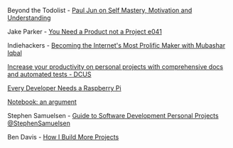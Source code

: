 Beyond the Todolist - [Paul Jun on Self Mastery, Motivation and Understanding](https://www.beyondthetodolist.com/paul-jun-on-self-mastery-motivation-and-understanding/)

Jake Parker - [You Need a Product not a Project e041](https://www.youtube.com/watch?v=ZZLzI0CwhkA)

Indiehackers - [Becoming the Internet's Most Prolific Maker with Mubashar Iqbal](https://www.indiehackers.com/podcast/025-mubashar-iqbal-ph-maker-of-the-year)

[Increase your productivity on personal projects with comprehensive docs and automated tests - DCUS](https://www.youtube.com/watch?v=GLkRK2rJGB0)

[Every Developer Needs a Raspberry Pi](https://youtu.be/Vp4glSVPT8o?si=shJsh8lO7ue8xcs4)

[Notebook: an argument](https://www.youtube.com/watch?v=ueFPu7naXA8)

Stephen Samuelsen - [Guide to Software Development Personal Projects @StephenSamuelsen](https://www.youtube.com/watch?v=iWZrYrbrQ2Y)

Ben Davis - [How I Build More Projects](https://www.youtube.com/watch?v=isTO0NahEM8)
